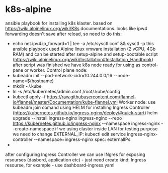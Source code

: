 # k8s-alpine
ansible playbook for installing k8s klaster. based on  https://wiki.alpinelinux.org/wiki/K8s documentations.
looks like ipw4 forwarding doesn't save after reload, so need to do this:
- echo net.ipv4.ip_forward=1 | tee -a /etc/sysctl.conf && sysctl -p
this ansible playbook used Alpine linux vmware installation (2 vCPU, 4Gb RAM) and can be started after setup-alpine and setup-bootable script (https://wiki.alpinelinux.org/wiki/Installation#Installation_Handbook) after script was finished we have k8s node ready for using as control-pane or worker.
Control plane node:
 - kubeadm init --pod-network-cidr=10.244.0.0/16 --node-name=$(hostname)
 - mkdir ~/.kube
 - ln -s /etc/kubernetes/admin.conf /root/.kube/config
 - kubectl apply -f https://raw.githubusercontent.com/flannel-io/flannel/master/Documentation/kube-flannel.yml
Worker node: use kubeadm join comand
using HELM for installing Ingress Controller (https://kubernetes.github.io/ingress-nginx/deploy/#quick-start)
helm upgrade --install ingress-nginx ingress-nginx   --repo https://kubernetes.github.io/ingress-nginx   --namespace ingress-nginx --create-namespace
if we using claster inside LAN for testing purpose we need to change EXTERNAL_IP:
kubectl edit service ingress-nginx-controller --namespace=ingress-nginx
spec:
  externalIPs:
  - <eth0 IP>
after configuring Ingress Controller we can use INgres for exposing resourses (dasbord, application etc) - just need create kind: Ingress resourse, for example - use dashboard-ingress.yaml
